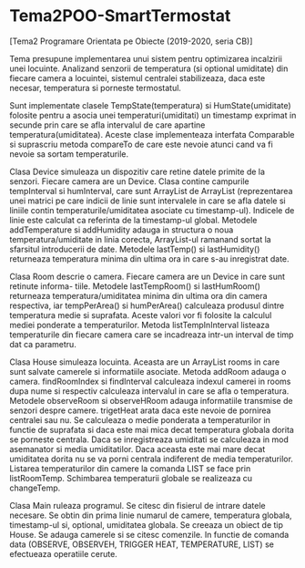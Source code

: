 # Tema2POO-SmartTermostat
[Tema2 Programare Orientata pe Obiecte (2019-2020, seria CB)]


Tema presupune implementarea unui sistem pentru optimizarea incalzirii unei locuinte.
Analizand senzorii de temperatura (si optional umiditate) din fiecare camera a 
locuintei, sistemul centralei stabilizeaza, daca este necesar, temperatura si porneste 
termostatul.

Sunt implementate clasele TempState(temperatura) si HumState(umiditate) folosite 
pentru a asocia unei temperaturi(umiditati) un timestamp exprimat in secunde prin
care se afla intervalul de care apartine temperatura(umiditatea).
Aceste clase implementeaza interfata Comparable si suprascriu metoda compareTo de care
este nevoie atunci cand va fi nevoie sa sortam temperaturile.

Clasa Device simuleaza un dispozitiv care retine datele primite de la senzori. Fiecare
camera are un Device. Clasa contine campurile tempInterval si humInterval, care sunt
ArrayList de ArrayList (reprezentarea unei matrici pe care indicii de linie sunt
intervalele in care se afla datele si liniile contin temperaturile/umiditatea asociate 
cu timestamp-ul). Indicele de linie este calculat ca referinta de la timestamp-ul global.
Metodele addTemperature si addHumidity adauga in structura o noua temperatura/umiditate
in linia corecta, ArrayList-ul ramanand sortat la sfarsitul introducerii de date.
Metodele lastTemp() si lastHumidity() returneaza temperatura minima din ultima ora in
care s-au inregistrat date.

Clasa Room descrie o camera. Fiecare camera are un Device in care sunt retinute informa-
tiile. Metodele lastTempRoom() si lastHumRoom() returneaza temperatura/umiditatea minima
din ultima ora din camera respectiva, iar tempPerArea() si humPerArea() calculeaza 
produsul dintre temperatura medie si suprafata. Aceste valori vor fi folosite la calculul
mediei ponderate a temperaturilor.
Metoda listTempInInterval listeaza temperaturile din fiecare camera care se incadreaza 
intr-un interval de timp dat ca parametru.

Clasa House simuleaza locuinta. Aceasta are un ArrayList rooms in care sunt salvate 
camerele si informatiile asociate. Metoda addRoom adauga o camera. findRoomIndex si
findInterval calculeaza indexul camerei in rooms dupa nume si respectiv calculeaza
intervalul in care se afla o temperatura.
Metodele observeRoom si observeHRoom adauga informatiile transmise de senzori despre 
camere. trigetHeat arata daca este nevoie de pornirea centralei sau nu. Se calculeaza
o medie ponderata a temperaturilor in functie de suprafata si daca este mai mica decat
temperatura globala dorita se porneste centrala. Daca se inregistreaza umiditati se
calculeaza in mod asemanator si media umiditatilor. Daca aceasta este mai mare decat 
umiditatea dorita nu se va porni centrala indiferent de media temperaturilor.
Listarea temperaturilor din camere la comanda LIST se face prin listRoomTemp.
Schimbarea temperaturii globale se realizeaza cu changeTemp.

Clasa Main ruleaza programul. Se citesc din fisierul de intrare datele necesare.
Se obtin din prima linie numarul de camere, temperatura globala, timestamp-ul si,
optional, umiditatea globala. Se creeaza un obiect de tip House. Se adauga camerele
si se citesc comenzile. In functie de comanda data (OBSERVE, OBSERVEH, TRIGGER HEAT,
TEMPERATURE, LIST) se efectueaza operatiile cerute.


